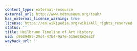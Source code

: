 ```yaml
---
content_type: external-resource
external_url: http://www.metmuseum.org/toah/
has_external_license_warning: true
license: https://en.wikipedia.org/wiki/All_rights_reserved
status: ''
title: Heilbrunn Timeline of Art History
uid: c9609485-29d4-47b4-9a7e-515e08e2ea2f
wayback_url: ''
---
```

